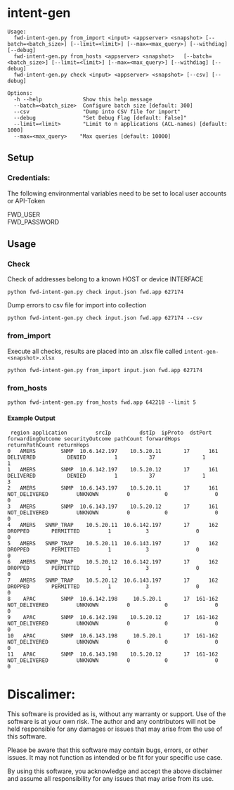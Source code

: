 # intent-gen


```
Usage:
  fwd-intent-gen.py from_import <input> <appserver> <snapshot> [--batch=<batch_size>] [--limit=<limit>] [--max=<max_query>] [--withdiag] [--debug]
  fwd-intent-gen.py from_hosts <appserver> <snapshot>   [--batch=<batch_size>] [--limit=<limit>] [--max=<max_query>] [--withdiag] [--debug]
  fwd-intent-gen.py check <input> <appserver> <snapshot> [--csv] [--debug]

Options:
  -h --help             Show this help message
  --batch=<batch_size>  Configure batch size [default: 300]
  --csv                 "Dump into CSV file for import"
  --debug               "Set Debug Flag [default: False]"
  --limit=<limit>       "Limit to n applications (ACL-names) [default: 1000]
  --max=<max_query>    "Max queries [default: 10000]
```

## Setup

### Credentials: 

The following environmental variables need to be set to local user accounts or API-Token

FWD_USER<BR>
FWD_PASSWORD

## Usage

### Check

Check of addresses belong to a known HOST or device INTERFACE

`python fwd-intent-gen.py check input.json fwd.app 627174`

Dump errors to csv file for import into collection

`python fwd-intent-gen.py check input.json fwd.app 627174 --csv`


### from_import

Execute all checks, results are placed into an .xlsx file called `intent-gen-<snapshot>.xlsx`

`python fwd-intent-gen.py from_import input.json fwd.app 627174`


### from_hosts

`python fwd-intent-gen.py from_hosts fwd.app 642218 --limit 5`


#### Example Output

```
 region application         srcIp         dstIp  ipProto  dstPort forwardingOutcome securityOutcome pathCount forwardHops returnPathCount returnHops
0   AMERS        SNMP  10.6.142.197    10.5.20.11       17      161         DELIVERED          DENIED         1          37               1          1
1   AMERS        SNMP  10.6.142.197    10.5.20.12       17      161         DELIVERED          DENIED         1          37               1          3
2   AMERS        SNMP  10.6.143.197    10.5.20.11       17      161     NOT_DELIVERED         UNKNOWN         0           0               0          0
3   AMERS        SNMP  10.6.143.197    10.5.20.12       17      161     NOT_DELIVERED         UNKNOWN         0           0               0          0
4   AMERS   SNMP_TRAP    10.5.20.11  10.6.142.197       17      162           DROPPED       PERMITTED         1           3               0          0
5   AMERS   SNMP_TRAP    10.5.20.11  10.6.143.197       17      162           DROPPED       PERMITTED         1           3               0          0
6   AMERS   SNMP_TRAP    10.5.20.12  10.6.142.197       17      162           DROPPED       PERMITTED         1           3               0          0
7   AMERS   SNMP_TRAP    10.5.20.12  10.6.143.197       17      162           DROPPED       PERMITTED         1           3               0          0
8    APAC        SNMP  10.6.142.198     10.5.20.1       17  161-162     NOT_DELIVERED         UNKNOWN         0           0               0          0
9    APAC        SNMP  10.6.142.198    10.5.20.12       17  161-162     NOT_DELIVERED         UNKNOWN         0           0               0          0
10   APAC        SNMP  10.6.143.198     10.5.20.1       17  161-162     NOT_DELIVERED         UNKNOWN         0           0               0          0
11   APAC        SNMP  10.6.143.198    10.5.20.12       17  161-162     NOT_DELIVERED         UNKNOWN         0           0               0          0

```


# Discalimer:

This software is provided as is, without any warranty or support. Use of the software is at your own risk. The author and any contributors will not be held responsible for any damages or issues that may arise from the use of this software.

Please be aware that this software may contain bugs, errors, or other issues. It may not function as intended or be fit for your specific use case.

By using this software, you acknowledge and accept the above disclaimer and assume all responsibility for any issues that may arise from its use.


